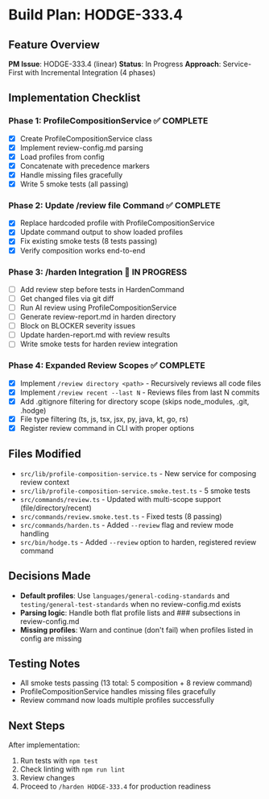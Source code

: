 # Build Plan: HODGE-333.4

## Feature Overview
**PM Issue**: HODGE-333.4 (linear)
**Status**: In Progress
**Approach**: Service-First with Incremental Integration (4 phases)

## Implementation Checklist

### Phase 1: ProfileCompositionService ✅ COMPLETE
- [x] Create ProfileCompositionService class
- [x] Implement review-config.md parsing
- [x] Load profiles from config
- [x] Concatenate with precedence markers
- [x] Handle missing files gracefully
- [x] Write 5 smoke tests (all passing)

### Phase 2: Update /review file Command ✅ COMPLETE
- [x] Replace hardcoded profile with ProfileCompositionService
- [x] Update command output to show loaded profiles
- [x] Fix existing smoke tests (8 tests passing)
- [x] Verify composition works end-to-end

### Phase 3: /harden Integration 🔄 IN PROGRESS
- [ ] Add review step before tests in HardenCommand
- [ ] Get changed files via git diff
- [ ] Run AI review using ProfileCompositionService
- [ ] Generate review-report.md in harden directory
- [ ] Block on BLOCKER severity issues
- [ ] Update harden-report.md with review results
- [ ] Write smoke tests for harden review integration

### Phase 4: Expanded Review Scopes ✅ COMPLETE
- [x] Implement `/review directory <path>` - Recursively reviews all code files
- [x] Implement `/review recent --last N` - Reviews files from last N commits
- [x] Add .gitignore filtering for directory scope (skips node_modules, .git, .hodge)
- [x] File type filtering (ts, js, tsx, jsx, py, java, kt, go, rs)
- [x] Register review command in CLI with proper options

## Files Modified
- `src/lib/profile-composition-service.ts` - New service for composing review context
- `src/lib/profile-composition-service.smoke.test.ts` - 5 smoke tests
- `src/commands/review.ts` - Updated with multi-scope support (file/directory/recent)
- `src/commands/review.smoke.test.ts` - Fixed tests (8 passing)
- `src/commands/harden.ts` - Added `--review` flag and review mode handling
- `src/bin/hodge.ts` - Added `--review` option to harden, registered review command

## Decisions Made
- **Default profiles**: Use `languages/general-coding-standards` and `testing/general-test-standards` when no review-config.md exists
- **Parsing logic**: Handle both flat profile lists and ### subsections in review-config.md
- **Missing profiles**: Warn and continue (don't fail) when profiles listed in config are missing

## Testing Notes
- All smoke tests passing (13 total: 5 composition + 8 review command)
- ProfileCompositionService handles missing files gracefully
- Review command now loads multiple profiles successfully

## Next Steps
After implementation:
1. Run tests with `npm test`
2. Check linting with `npm run lint`
3. Review changes
4. Proceed to `/harden HODGE-333.4` for production readiness
